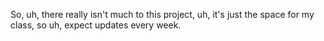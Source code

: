 So, uh, there really isn't much to this project, uh, it's just the space for my class, so uh, expect updates every week.
